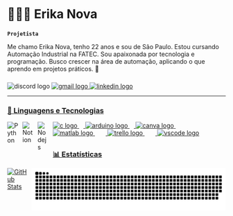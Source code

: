 # 👩🏻‍💻 Erika Nova

**`Projetista`**

Me chamo Erika Nova, tenho 22 anos e sou de São Paulo. Estou cursando Automação Industrial na FATEC. Sou apaixonada por tecnologia e programação. Busco crescer na área de automação, aplicando o que aprendo em projetos práticos. 🚀

###

<div align="left">
  <img src="https://img.shields.io/static/v1?message=Discord&logo=discord&label=&color=7289DA&logoColor=white&labelColor=&style=for-the-badge" height="30" alt="discord logo"  />
  <a href="mailto:erikabarra92@gmail.com">
  <img src="https://img.shields.io/static/v1?message=Gmail&logo=gmail&label=&color=D14836&logoColor=white&labelColor=&style=for-the-badge" height="30" alt="gmail logo" />
  <a href="https://www.linkedin.com/in/erika-nova/" target="_blank">
  <img src="https://img.shields.io/static/v1?message=LinkedIn&logo=linkedin&label=&color=0077B5&logoColor=white&labelColor=&style=for-the-badge" height="30" alt="linkedin logo" />
</div>

---

### 🤖 Linguagens e Tecnologias

<div align="left">

<img 
    align="left" 
    alt="Python" 
    title="Python"
    width="25px" 
    style="padding-right: 10px;" 
    src="https://cdn.jsdelivr.net/gh/devicons/devicon@latest/icons/python/python-original.svg" 
/>
<img 
    align="left" 
    alt="Notion" 
    title="Notion"
    width="25px" 
    style="padding-right: 10px;" 
    src="https://cdn.jsdelivr.net/gh/devicons/devicon@latest/icons/notion/notion-original.svg" />
           
<img 
    align="left" 
    alt="Nodejs" 
    title="Nodejs"
    width="25px" 
    style="padding-right: 10px;" 
    src="https://cdn.jsdelivr.net/gh/devicons/devicon@latest/icons/nodejs/nodejs-plain.svg" />  
        

  <img src="https://cdn.jsdelivr.net/gh/devicons/devicon/icons/c/c-original.svg" height="25" alt="c logo"  />
  <img width="10" />
  <img src="https://cdn.jsdelivr.net/gh/devicons/devicon/icons/arduino/arduino-original.svg" height="25" alt="arduino logo" title="Arduino" />
  <img width="10" />
  <img src="https://cdn.jsdelivr.net/gh/devicons/devicon/icons/canva/canva-original.svg" height="25" alt="canva logo" title="Canva" />
  <img width="25" />
  <img src="https://cdn.jsdelivr.net/gh/devicons/devicon/icons/matlab/matlab-original.svg" height="25" alt="matlab logo" title="Matlab" />
  <img width="25" />
  <img src="https://cdn.jsdelivr.net/gh/devicons/devicon/icons/trello/trello-plain.svg" height="25" alt="trello logo" title="Trello" />
  <img width="25" />
  <img src="https://cdn.jsdelivr.net/gh/devicons/devicon/icons/vscode/vscode-original.svg" height="25" alt="vscode logo" title="Vscode"  />
</div>

##

### 📊 Estatísticas


<div style="display: flex; justify-content: flex-start; gap: 5px;">
  <img 
    alt="GitHub Stats" 
    height="200" 
    src="https://github-readme-stats.vercel.app/api?username=erika-bn&show_icons=true&theme=tokyonight&include_all_commits=true&locale=pt-br" 
  />

#

<picture align="center">
  <source media="(prefers-color-scheme: dark)" srcset="https://raw.githubusercontent.com/mari4souza/mari4souza/output/github-contribution-grid-snake-dark.svg">
  <source media="(prefers-color-scheme: light)" srcset="https://raw.githubusercontent.com/mari4souza/mari4souza/output/github-contribution-grid-snake-dark.svg">
  <img align="center" alt="github contribution grid snake animation" src="https://raw.githubusercontent.com/mari4souza/mari4souza/output/github-contribution-grid-snake.svg">
</picture>





